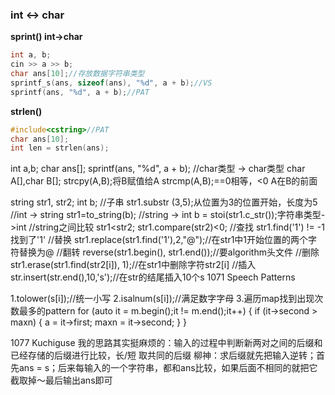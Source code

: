 ### int <-> char
**sprint() int->char**
```C++
int a, b;
cin >> a >> b;
char ans[10];//存放数据字符串类型
sprintf_s(ans, sizeof(ans), "%d", a + b);//VS
sprintf(ans, "%d", a + b);//PAT
```
**strlen()**
```C++
#include<cstring>//PAT
char ans[10];
int len = strlen(ans);
```
int a,b;
char ans[];
sprintf(ans, "%d", a + b);
//char类型 -> char类型
char A[],char B[];
strcpy(A,B);将B赋值给A
strcmp(A,B);==0相等，<0 A在B的前面

string str1, str2;
int b;
//子串
str1.substr (3,5);从位置为3的位置开始，长度为5
//int -> string
str1=to_string(b);
//string -> int
b = stoi(str1.c_str());字符串类型->int
//string之间比较
str1<str2;
str1.compare(str2)<0;
//查找
str1.find('1') != -1找到了'1'
//替换
str1.replace(str1.find('1'),2,"@");//在str1中1开始位置的两个字符替换为@
//翻转
reverse(str1.begin(), str1.end());//要algorithm头文件
//删除
str1.erase(str1.find(str2[i]), 1);//在str1中删除字符str2[i]
//插入
str.insert(str.end(),10,'s');//在str的结尾插入10个s
1071 Speech Patterns

1.tolower(s[i]);//统一小写
2.isalnum(s[i]);//满足数字字母
3.遍历map找到出现次数最多的pattern
for (auto it = m.begin();it != m.end();it++) {
		if (it->second > maxn) {
			a = it->first;
			maxn = it->second;
		}
	}
	
1077 Kuchiguse
我的思路其实挺麻烦的：输入的过程中判断新两对之间的后缀和已经存储的后缀进行比较，长/短 取共同的后缀
柳神：求后缀就先把输入逆转；首先ans = s；后来每输入的一个字符串，都和ans比较，如果后面不相同的就把它截取掉～最后输出ans即可
